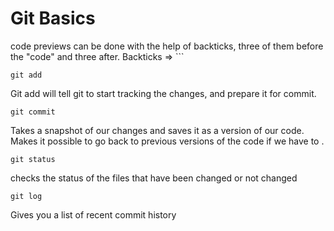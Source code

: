 # Git Basics
code previews can be done with the help of backticks, three of them before the "code" and three after. Backticks => ```
```
git add
```

Git add will tell git to start tracking the changes, and prepare it for commit.

```
git commit
```
Takes a snapshot of our changes and saves it as a version of our code. Makes it possible to go back to previous versions of the code if we have to .
```
git status
```
checks the status of the files that have been changed or not changed
```
git log
```
Gives you a list of recent commit history